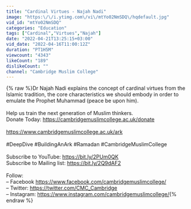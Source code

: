```yaml
---
title: "Cardinal Virtues - Najah Nadi"
image: "https:\/\/i.ytimg.com\/vi\/mtYo02NmSDQ\/hqdefault.jpg"
vid_id: "mtYo02NmSDQ"
categories: "Education"
tags: ["Cardinal","Virtues","Najah"]
date: "2022-04-21T13:25:15+03:00"
vid_date: "2022-04-16T11:00:12Z"
duration: "PT1H5M"
viewcount: "4343"
likeCount: "189"
dislikeCount: ""
channel: "Cambridge Muslim College"
---
```

{% raw %}Dr Najah Nadi explains the concept of cardinal virtues from the Islamic tradition, the core characteristics we should embody in order to emulate the Prophet Muhammad (peace be upon him).<br /><br />Help us train the next generation of Muslim thinkers.<br />Donate Today: <a rel="nofollow" target="blank" href="https://cambridgemuslimcollege.ac.uk/donate">https://cambridgemuslimcollege.ac.uk/donate</a><br /><br /><a rel="nofollow" target="blank" href="https://www.cambridgemuslimcollege.ac.uk/ark">https://www.cambridgemuslimcollege.ac.uk/ark</a><br /><br />#DeepDive #BuildingAnArk #Ramadan #CambridgeMuslimCollege<br /><br />Subscribe to YouTube: <a rel="nofollow" target="blank" href="https://bit.ly/2PUm0QK">https://bit.ly/2PUm0QK</a><br />Subscribe to Mailing list: <a rel="nofollow" target="blank" href="https://bit.ly/2Q9dAF2">https://bit.ly/2Q9dAF2</a><br /><br />Follow:<br />– Facebook <a rel="nofollow" target="blank" href="https://www.facebook.com/cambridgemuslimcollege/">https://www.facebook.com/cambridgemuslimcollege/</a><br />– Twitter: <a rel="nofollow" target="blank" href="https://twitter.com/CMC_Cambridge">https://twitter.com/CMC_Cambridge</a><br />– Instagram: <a rel="nofollow" target="blank" href="https://www.instagram.com/cambridgemuslimcollege/">https://www.instagram.com/cambridgemuslimcollege/</a>{% endraw %}
